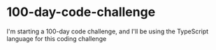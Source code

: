 # 100-day-code-challenge
I'm starting a 100-day code challenge, and I'll be using the TypeScript language for this coding challenge
